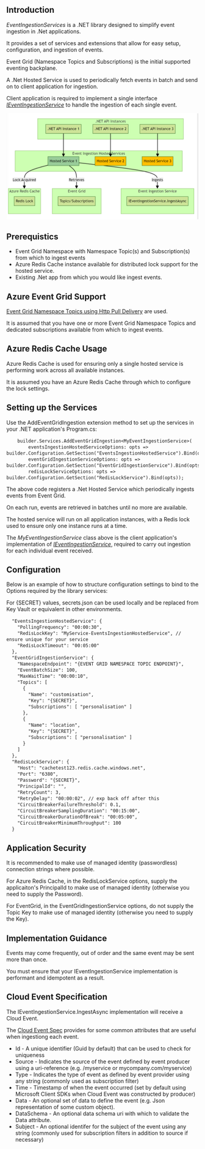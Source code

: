 Introduction
-
*EventIngestionServices* is a .NET library designed to simplify event ingestion in .Net applications.

It provides a set of services and extensions that allow for easy setup, configuration, and ingestion of events.

Event Grid (Namespace Topics and Subscriptions) is the initial supported eventing backplane.

A .Net Hosted Service is used to periodically fetch events in batch and send on to client application for ingestion. 

Client application is required to implement a single interface [*IEventIngestionService*](https://github.com/keithpatton/eventgridpoc/blob/main/EventIngestionServices/Abstractions/IEventIngestionService.cs) to handle the ingestion of each single event.

![Hosted Services Singleton](./Images/HostedServicesSingleton.png)

Prerequistics
-
- Event Grid Namespace with Namespace Topic(s) and Subscription(s) from which to ingest events
- Azure Redis Cache instance available for distributed lock support for the hosted service.
- Existing .Net app from which you would like ingest events.

Azure Event Grid Support
--
[Event Grid Namespace Topics using Http Pull Delivery](https://learn.microsoft.com/en-us/azure/event-grid/pull-delivery-overview) are used. 

It is assumed that you have one or more Event Grid Namespace Topics and dedicated subscriptions available from which to ingest events.

Azure Redis Cache Usage
--
Azure Redis Cache is used for ensuring only a single hosted service is performing work across all available instances. 

It is assumed you have an Azure Redis Cache through which to configure the lock settings.

Setting up the Services
-
Use the AddEventGridIngestion extension method to set up the services in your .NET application's Program.cs:

```
    builder.Services.AddEventGridIngestion<MyEventIngestionService>(
        eventsIngestionHostedServiceOptions: opts => builder.Configuration.GetSection("EventsIngestionHostedService").Bind(opts),
        eventGridIngestionServiceOptions: opts => builder.Configuration.GetSection("EventGridIngestionService").Bind(opts),
        redisLockServiceOptions: opts => builder.Configuration.GetSection("RedisLockService").Bind(opts));
```

The above code registers a .Net Hosted Service which periodically ingests events from Event Grid. 

On each run, events are retrieved in batches until no more are available. 

The hosted service will run on all application instances, with a Redis lock used to ensure only one instance runs at a time. 

The *MyEventIngestionService* class above is the client application's implementation of [*IEventIngestionService*](https://github.com/keithpatton/eventgridpoc/blob/main/EventIngestionServices/Abstractions/IEventIngestionService.cs), required to carry out ingestion for each individual event received. 

Configuration
-

Below is an example of how to structure configuration settings to bind to the Options required by the library services:

For {SECRET} values, secrets.json can be used locally and be replaced from Key Vault or equivalent in other environments.

```
  "EventsIngestionHostedService": {
    "PollingFrequency": "00:00:30",
    "RedisLockKey": "MyService-EventsIngestionHostedService", // ensure unique for your service
    "RedisLockTimeout": "00:05:00"
  },
  "EventGridIngestionService": {
    "NamespaceEndpoint": "{EVENT GRID NAMESPACE TOPIC ENDPOINT}",
    "EventBatchSize": 100,
    "MaxWaitTime": "00:00:10",
    "Topics": [
      {
        "Name": "customisation",
        "Key": "{SECRET}",
        "Subscriptions": [ "personalisation" ]
      },
      {
        "Name": "location",
        "Key": "{SECRET}",
        "Subscriptions": [ "personalisation" ]
      }
    ]
  },
  "RedisLockService": {
    "Host": "cachetest123.redis.cache.windows.net",
    "Port": "6380",
    "Password": "{SECRET}",
    "PrincipalId": "",
    "RetryCount": 3,
    "RetryDelay": "00:00:02", // exp back off after this
    "CircuitBreakerFailureThreshold": 0.1,
    "CircuitBreakerSamplingDuration": "00:15:00",
    "CircuitBreakerDurationOfBreak": "00:05:00",
    "CircuitBreakerMinimumThroughput": 100
  }
```

Application Security
--
It is recommended to make use of managed identity (passwordless) connection strings where possible. 

For Azure Redis Cache, in the RedisLockService options, supply the applicaiton's PrincipalId to make use of managed identity (otherwise you need to supply the Password).

For EventGrid, in the EventGridIngestionService options, do not supply the Topic Key to make use of managed identity (otherwise you need to supply the Key).

Implementation Guidance
--
Events may come frequently, out of order and the same event may be sent more than once. 

You must ensure that your IEventIngestionService implementation is performant and idempotent as a result.

Cloud Event Specification
--

The IEventIngestionService.IngestAsync implementation will receive a Cloud Event. 

The [Cloud Event Spec](https://github.com/cloudevents/spec/blob/v1.0.2/cloudevents/spec.md) provides for some common attributes that are useful when ingestiong each event.

- Id - A unique identifier (Guid by default) that can be used to check for uniqueness
- Source - Indicates the source of the event defined by event producer using a uri-reference (e.g. /myservice or mycompany.com/myservice)
- Type - Indicates the type of event as defined by event provider using any string (commonly used as subscription filter)
- Time - Timestamp of when the event occurred (set by default using Microsoft Client SDKs when Cloud Event was constructed by producer)
- Data - An optional set of data to define the event (e.g. Json representation of some custom object).
- DataSchema - An optional data schema uri with which to validate the Data attribute.
- Subject - An optional identifer for the subject of the event using any string (commonly used for subscription filters in addition to source if necessary)